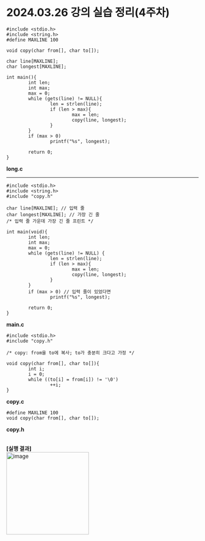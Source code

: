 # 2024.03.26 강의 실습 정리(4주차)

```
#include <stdio.h>
#include <string.h>
#define MAXLINE 100

void copy(char from[], char to[]);

char line[MAXLINE];
char longest[MAXLINE];

int main(){
        int len;
        int max;
        max = 0;
        while (gets(line) != NULL){
                len = strlen(line);
                if (len > max){
                        max = len;
                        copy(line, longest);
                }
        }
        if (max > 0)
                printf("%s", longest);

        return 0;
}
```
<b>long.c</b><hr>

```
#include <stdio.h>
#include <string.h>
#include "copy.h"

char line[MAXLINE]; // 입력 줄
char longest[MAXLINE]; // 가장 긴 줄
/* 입력 줄 가운데 가장 긴 줄 프린트 */

int main(void){
        int len;
        int max;
        max = 0;
        while (gets(line) != NULL) {
                len = strlen(line);
                if (len > max){
                        max = len;
                        copy(line, longest);
                }
        }
        if (max > 0) // 입력 줄이 있었다면
                printf("%s", longest);

        return 0;
}
```
<b>main.c</b><br>

```
#include <stdio.h>
#include "copy.h"

/* copy: from을 to에 복사; to가 충분히 크다고 가정 */

void copy(char from[], char to[]){
        int i;
        i = 0;
        while ((to[i] = from[i]) != '\0')
                ++i;
}
```
<b>copy.c</b><br>

```
#define MAXLINE 100
void copy(char from[], char to[]);
```

<b>copy.h</b><br><br>

<b>[실행 결과]</b><br>
<img width="216" alt="image" src="https://github.com/tealight03/2024SysP/assets/138011998/7706020a-3c31-494f-9fbf-cd0024e0bd5a"><br>

